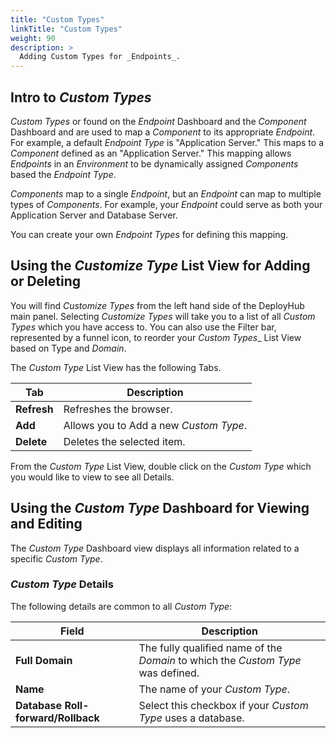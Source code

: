 ```yaml
---
title: "Custom Types"
linkTitle: "Custom Types"
weight: 90
description: >
  Adding Custom Types for _Endpoints_. 
---
```


## Intro to _Custom Types_

_Custom Types_ or found on the _Endpoint_ Dashboard and the _Component_ Dashboard and are used to map a _Component_ to its appropriate _Endpoint_.  For example, a default _Endpoint Type_ is "Application Server."  This maps to a _Component_ defined as an "Application Server."   This mapping allows _Endpoints_ in an _Environment_ to be dynamically assigned _Components_ based the _Endpoint Type_.  

_Components_ map to a single _Endpoint_, but an _Endpoint_ can map to multiple types of _Components_. For example, your _Endpoint_ could serve as both your Application Server and Database Server.

You can create your own _Endpoint Types_ for defining this mapping.

## Using the _Customize Type_ List View for Adding or Deleting

You will find _Customize Types_ from the left hand side of the DeployHub main panel.  Selecting _Customize Types_ will take you to a list of all _Custom Types_ which you have access to. You can also use the Filter bar, represented by a funnel icon, to reorder your _Custom Types__ List View based on Type and _Domain_.

The _Custom Type_ List View has the following Tabs.

| Tab | Description |
| --- | --- |
|**Refresh** | Refreshes the browser. |
|**Add** | Allows you to Add a new _Custom Type_. |
|**Delete** | Deletes the selected item. |

From the _Custom Type_ List View, double click on the _Custom Type_ which you would like to view to see all Details.  

## Using the _Custom Type_ Dashboard for Viewing and Editing

The _Custom Type_ Dashboard view displays all information related to a specific _Custom Type_.

### _Custom Type_ Details

The following details are common to all _Custom Type_:

| Field | Description |
| --- | --- |
| **Full Domain** | The fully qualified name of the _Domain_ to which the _Custom Type_ was defined. |
|**Name**| The name of your _Custom Type_.|
| **Database Roll-forward/Rollback** | Select this checkbox if your _Custom Type_ uses a database. |
